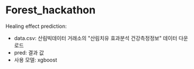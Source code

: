 # Forest_hackathon

Healing effect prediction: 
- data.csv: 산림빅데이터 거래소의 "산림치유 효과분석 건강측정정보" 데이터 다운로드
- pred: 결과 값
- 사용 모델: xgboost


